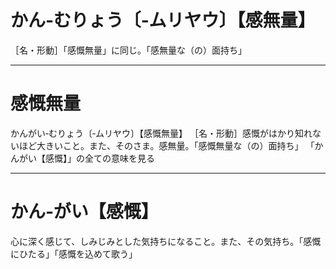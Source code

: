 # かん‐むりょう〔‐ムリヤウ〕【感無量】
［名・形動］「感慨無量」に同じ。「感無量な（の）面持ち」

---
 
 # 感慨無量
かんがい‐むりょう〔‐ムリヤウ〕【感慨無量】
［名・形動］感慨がはかり知れないほど大きいこと。また、そのさま。感無量。「感慨無量な（の）面持ち」
「かんがい【感慨】」の全ての意味を見る

---

# かん‐がい【感慨】

心に深く感じて、しみじみとした気持ちになること。また、その気持ち。「感慨にひたる」「感慨を込めて歌う」
